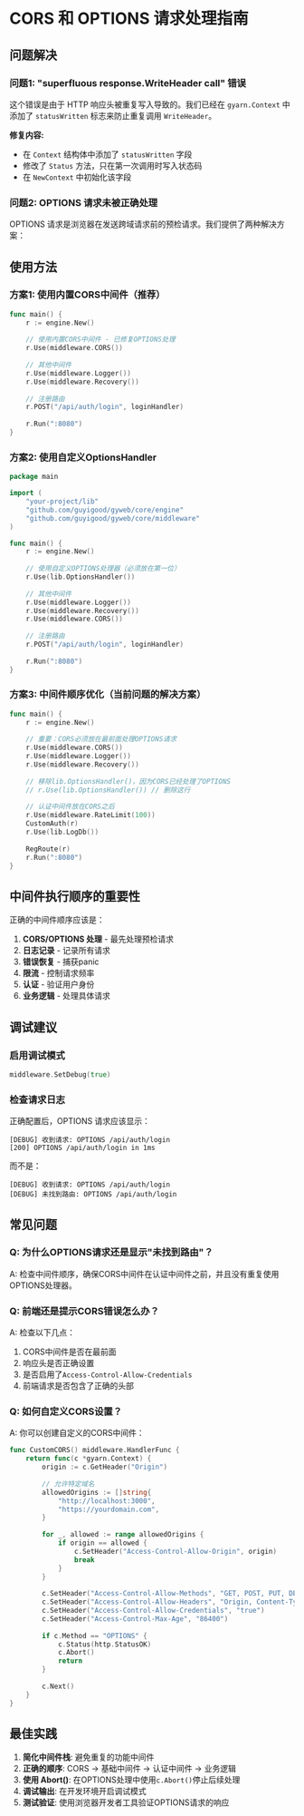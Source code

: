 # CORS 和 OPTIONS 请求处理指南

## 问题解决

### 问题1: "superfluous response.WriteHeader call" 错误

这个错误是由于 HTTP 响应头被重复写入导致的。我们已经在 `gyarn.Context` 中添加了 `statusWritten` 标志来防止重复调用 `WriteHeader`。

**修复内容:**
- 在 `Context` 结构体中添加了 `statusWritten` 字段
- 修改了 `Status` 方法，只在第一次调用时写入状态码
- 在 `NewContext` 中初始化该字段

### 问题2: OPTIONS 请求未被正确处理

OPTIONS 请求是浏览器在发送跨域请求前的预检请求。我们提供了两种解决方案：

## 使用方法

### 方案1: 使用内置CORS中间件（推荐）

```go
func main() {
    r := engine.New()
    
    // 使用内置CORS中间件 - 已修复OPTIONS处理
    r.Use(middleware.CORS())
    
    // 其他中间件
    r.Use(middleware.Logger())
    r.Use(middleware.Recovery())
    
    // 注册路由
    r.POST("/api/auth/login", loginHandler)
    
    r.Run(":8080")
}
```

### 方案2: 使用自定义OptionsHandler

```go
package main

import (
    "your-project/lib"
    "github.com/guyigood/gyweb/core/engine"
    "github.com/guyigood/gyweb/core/middleware"
)

func main() {
    r := engine.New()
    
    // 使用自定义OPTIONS处理器（必须放在第一位）
    r.Use(lib.OptionsHandler())
    
    // 其他中间件
    r.Use(middleware.Logger())
    r.Use(middleware.Recovery())
    r.Use(middleware.CORS())
    
    // 注册路由
    r.POST("/api/auth/login", loginHandler)
    
    r.Run(":8080")
}
```

### 方案3: 中间件顺序优化（当前问题的解决方案）

```go
func main() {
    r := engine.New()
    
    // 重要：CORS必须放在最前面处理OPTIONS请求
    r.Use(middleware.CORS())
    r.Use(middleware.Logger())
    r.Use(middleware.Recovery())
    
    // 移除lib.OptionsHandler()，因为CORS已经处理了OPTIONS
    // r.Use(lib.OptionsHandler()) // 删除这行
    
    // 认证中间件放在CORS之后
    r.Use(middleware.RateLimit(100))
    CustomAuth(r)
    r.Use(lib.LogDb())
    
    RegRoute(r)
    r.Run(":8080")
}
```

## 中间件执行顺序的重要性

正确的中间件顺序应该是：

1. **CORS/OPTIONS 处理** - 最先处理预检请求
2. **日志记录** - 记录所有请求
3. **错误恢复** - 捕获panic
4. **限流** - 控制请求频率
5. **认证** - 验证用户身份
6. **业务逻辑** - 处理具体请求

## 调试建议

### 启用调试模式

```go
middleware.SetDebug(true)
```

### 检查请求日志

正确配置后，OPTIONS 请求应该显示：
```
[DEBUG] 收到请求: OPTIONS /api/auth/login
[200] OPTIONS /api/auth/login in 1ms
```

而不是：
```
[DEBUG] 收到请求: OPTIONS /api/auth/login
[DEBUG] 未找到路由: OPTIONS /api/auth/login
```

## 常见问题

### Q: 为什么OPTIONS请求还是显示"未找到路由"？

A: 检查中间件顺序，确保CORS中间件在认证中间件之前，并且没有重复使用OPTIONS处理器。

### Q: 前端还是提示CORS错误怎么办？

A: 检查以下几点：
1. CORS中间件是否在最前面
2. 响应头是否正确设置
3. 是否启用了`Access-Control-Allow-Credentials`
4. 前端请求是否包含了正确的头部

### Q: 如何自定义CORS设置？

A: 你可以创建自定义的CORS中间件：

```go
func CustomCORS() middleware.HandlerFunc {
    return func(c *gyarn.Context) {
        origin := c.GetHeader("Origin")
        
        // 允许特定域名
        allowedOrigins := []string{
            "http://localhost:3000",
            "https://yourdomain.com",
        }
        
        for _, allowed := range allowedOrigins {
            if origin == allowed {
                c.SetHeader("Access-Control-Allow-Origin", origin)
                break
            }
        }
        
        c.SetHeader("Access-Control-Allow-Methods", "GET, POST, PUT, DELETE, OPTIONS")
        c.SetHeader("Access-Control-Allow-Headers", "Origin, Content-Type, Accept, Authorization")
        c.SetHeader("Access-Control-Allow-Credentials", "true")
        c.SetHeader("Access-Control-Max-Age", "86400")
        
        if c.Method == "OPTIONS" {
            c.Status(http.StatusOK)
            c.Abort()
            return
        }
        
        c.Next()
    }
}
```

## 最佳实践

1. **简化中间件栈**: 避免重复的功能中间件
2. **正确的顺序**: CORS → 基础中间件 → 认证中间件 → 业务逻辑
3. **使用 Abort()**: 在OPTIONS处理中使用`c.Abort()`停止后续处理
4. **调试输出**: 在开发环境开启调试模式
5. **测试验证**: 使用浏览器开发者工具验证OPTIONS请求的响应 